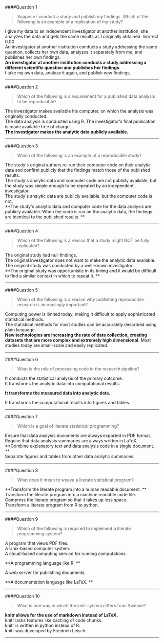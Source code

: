 
####Question 1
> Suppose I conduct a study and publish my findings. Which of the following is an example of a replication of my study?
 
I give my data to an independent investigator at another institution, she analyzes the data and gets the same results as I originally obtained. 	Inorrect 	0.00 	
An investigator at another institution conducts a study addressing the same question, collects her own data, analyzes it separately from me, and publishes her own findings. 			
**An investigator at another institution conducts a study addressing a different scientific question 
and publishes her findings.** 	
I take my own data, analyze it again, and publish new findings. 			

-------------------------- 	

####Question 2
> Which of the following is a requirement for a published data analysis to be reproducible?
 
The investigator makes available his computer, on which the analysis was originally conducted. 			
The data analysis is conducted using R.	
The investigator's final publication is made available free of charge. 	
**The investigator makes the analytic data publicly available.**

-------------------------- 	
####Question 3
> Which of the following is an example of a reproducible study?
 
The study's original authors re-run their computer code on their analytic data and confirm publicly that the findings match those of the published results. 			
The study's analytic data and computer code are not publicly available, but the study was simple enough to be repeated by an independent investigator. 			
The study's analytic data are publicly available, but the computer code is not. 			
**The study's analytic data and computer code for the data analysis are publicly available. When the code is run on the analytic data, the findings are identical to the published results. **

-------------------------- 	
####Question 4
> Which of the following is a reason that a study might NOT be fully replicated?
 
The original study had null findings. 			
The original investigator does not want to make the analytic data available. 			
The original study was conducted by a well-known investigator. 		
**The original study was opportunistic in its timing and it would be difficult to find a similar context in which to repeat it. 	**

-------------------------- 	
####Question 5
> Which of the following is a reason why publishing reproducible research is increasingly important?
 
Computing power is limited today, making it difficult to apply sophisticated statistical methods. 			
The statistical methods for most studies can be accurately described using plain language. 	 	
**New technologies are increasing the rate of data collection, creating datasets that are more complex and extremely high dimensional.**
Most studies today are small-scale and easily replicated. 			
 

-------------------------- 	
####Question 6
> What is the role of processing code in the research pipeline?
 
It conducts the statistical analysis of the primary outcome. 	
It transforms the analytic data into computational results.

**It transforms the measured data into analytic data.**

It transforms the computational results into figures and tables. 			
 

-------------------------- 	
####Question 7
> Which is a goal of literate statistical programming?
 
Ensure that data analysis documents are always exported in PDF format. 			
Require that data analysis summaries are always written in LaTeX. 			
**Combine explanatory text and data analysis code in a single document. ** 	
Separate figures and tables from other data analytic summaries. 			
 

-------------------------- 	
####Question 8
> What does it mean to weave a literate statistical program?
 
**Transform the literate program into a human readable document. 	** 	
Transform the literate program into a machine readable code file. 			
Compress the literate program so that it takes up less space. 			
Transform a literate program from R to python. 			


-------------------------- 	
####Question 9
> Which of the following is required to implement a literate programming system?
 
A program that views PDF files. 			
A Unix-based computer system. 			
A cloud-based computing service for running computations. 

**A programming language like R. 	**

A web server for publishing documents. 	

**A documentation language like LaTeX. **

-------------------------- 	
####Question 10
> What is one way in which the knitr system differs from Sweave?
 
**knitr allows for the use of markdown instead of LaTeX.**	
knitr lacks features like caching of code chunks. 			
knitr is written in python instead of R. 	 	
knitr was developed by Friedrich Leisch. 			
 

-------------------------- 	
